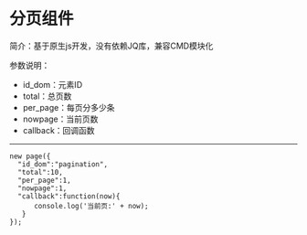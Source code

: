 分页组件
=========

简介：基于原生js开发，没有依赖JQ库，兼容CMD模块化

参数说明：

- id_dom：元素ID
- total：总页数
- per_page：每页分多少条
- nowpage：当前页数
- callback：回调函数


----------



    new page({
      "id_dom":"pagination",
      "total":10,
      "per_page":1,
      "nowpage":1,
      "callback":function(now){
          console.log('当前页:' + now);
       }
    });